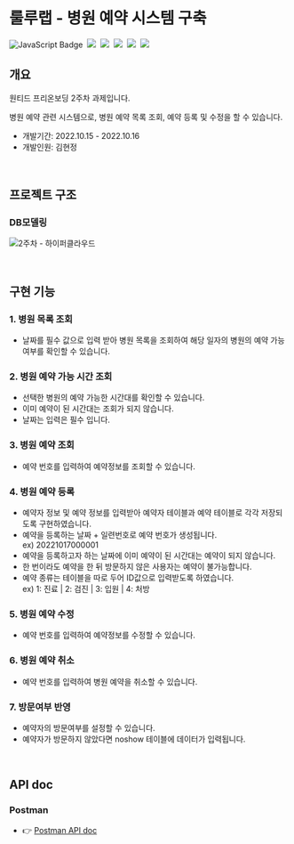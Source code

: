 # 룰루랩 - 병원 예약 시스템 구축
![JavaScript Badge](https://img.shields.io/badge/JavaScript-F7DF1E?style=for-the-badge&logo=JavaScript&logoColor=white)&nbsp;
<img src="https://img.shields.io/badge/Node.js-339933?style=for-the-badge&logo=Node.js&logoColor=white"/>&nbsp;
<img src="https://img.shields.io/badge/Express-000000?style=for-the-badge&logo=Express&logoColor=white"/>&nbsp;
<img src="https://img.shields.io/badge/MySQL-4479A1?style=for-the-badge&logo=MySQL&logoColor=white"/>&nbsp;
<img src="https://img.shields.io/badge/TypeORM-262627?style=for-the-badge&logo=TypeORM&logoColor=white"/>&nbsp;
<img src="https://img.shields.io/badge/postman-%23FF6C37?style=for-the-badge&logo=postman&logoColor=white"/>

## 개요

원티드 프리온보딩 2주차 과제입니다.

병원 예약 관련 시스템으로, 병원 예약 목록 조회, 예약 등록 및 수정을 할 수 있습니다.

- 개발기간: 2022.10.15 - 2022.10.16 
- 개발인원: 김현정

<br>

## 프로젝트 구조

### DB모델링

![2주차 - 하이퍼클라우드](https://user-images.githubusercontent.com/110225060/196066269-e423a0d4-24a8-46c3-9c4f-083bbff736e8.png)

<br>

## 구현 기능

### 1. 병원 목록 조회
- 날짜를 필수 값으로 입력 받아 병원 목록을 조회하여 해당 일자의 병원의 예약 가능 여부를 확인할 수 있습니다.

### 2. 병원 예약 가능 시간 조회
- 선택한 병원의 예약 가능한 시간대를 확인할 수 있습니다.
- 이미 예약이 된 시간대는 조회가 되지 않습니다.
- 날짜는 입력은 필수 입니다.

### 3. 병원 예약 조회
- 예약 번호를 입력하여 예약정보를 조회할 수 있습니다.

### 4. 병원 예약 등록
- 예약자 정보 및 예약 정보를 입력받아 예약자 테이블과 예약 테이블로 각각 저장되도록 구현하였습니다.
- 예약을 등록하는 날짜 + 일련번호로 예약 번호가 생성됩니다.
<br> ex) 20221017000001
- 예약을 등록하고자 하는 날짜에 이미 예약이 된 시간대는 예약이 되지 않습니다.
- 한 번이라도 예약을 한 뒤 방문하지 않은 사용자는 예약이 불가능합니다.
- 예약 종류는 테이블을 따로 두어 ID값으로 입력받도록 하였습니다.
  <br> ex) 1: 진료 | 2: 검진 | 3: 입원 | 4: 처방

### 5. 병원 예약 수정
- 예약 번호를 입력하여 예약정보를 수정할 수 있습니다.

### 6. 병원 예약 취소
- 예약 번호를 입력하여 병원 예약을 취소할 수 있습니다.

### 7. 방문여부 반영
- 예약자의 방문여부를 설정할 수 있습니다.
- 예약자가 방문하지 않았다면 noshow 테이블에 데이터가 입력됩니다.

<br>

## API doc

### Postman

- 👉 [Postman API doc](https://documenter.getpostman.com/view/22723303/2s847CvaGt)
